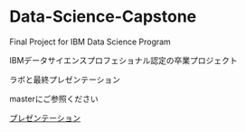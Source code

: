 # Data-Science-Capstone

Final Project for IBM Data Science Program

IBMデータサイエンスプロフェショナル認定の卒業プロジェクト

ラボと最終プレゼンテーション

masterにご参照ください

<a href="https://github.com/shinobinomono/Data-Science-Capstone/blob/master/David%20Sumino%E3%83%87%E3%83%BC%E3%82%BF%E3%82%B5%E3%82%A4%E3%82%A8%E3%83%B3%E3%82%B9%E3%83%97%E3%83%AD%E3%82%B8%E3%82%A7%E3%82%AF%E3%83%88.pdf">プレゼンテーション</a>

